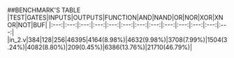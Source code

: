 ##BENCHMARK'S TABLE
|TEST|GATES|INPUTS|OUTPUTS|FUNCTION|AND|NAND|OR|NOR|XOR|XNOR|NOT|BUF|
|:---:|:---:|:---:|:---:|:---:|:---:|:---:|:---:|:---:|:---:|:---:|:---:|:---:|
|in_2.v|384|128|256|46395|4164(8.98%)|4632(9.98%)|3708(7.99%)|1504(3.24%)|4082(8.80%)|209(0.45%)|6386(13.76%)|21710(46.79%)|
